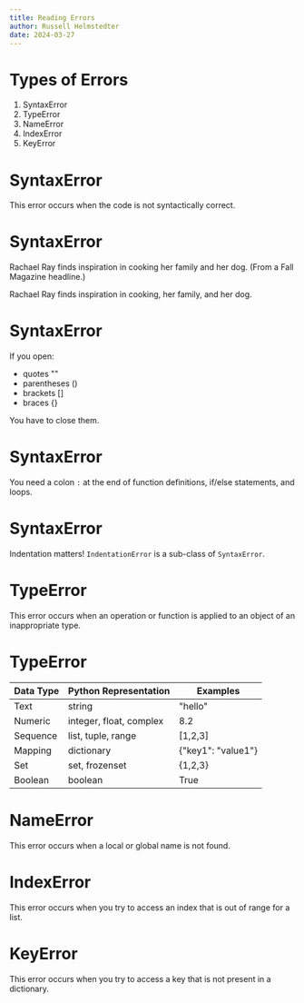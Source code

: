 ```yaml
--- 
title: Reading Errors
author: Russell Helmstedter
date: 2024-03-27
--- 
```


# Types of Errors

1. SyntaxError
2. TypeError
3. NameError
4. IndexError
5. KeyError

# SyntaxError

This error occurs when the code is not syntactically correct.

# SyntaxError

Rachael Ray finds inspiration in cooking her family and her dog. (From a Fall Magazine headline.)

Rachael Ray finds inspiration in cooking, her family, and her dog.

# SyntaxError

If you open:

- quotes ""
- parentheses ()
- brackets []
- braces {}

You have to close them.

# SyntaxError

You need a colon `:` at the end of function definitions, if/else statements, and loops.

# SyntaxError

Indentation matters! `IndentationError` is a sub-class of `SyntaxError`.

# TypeError
 
This error occurs when an operation or function is applied to an object of an inappropriate type.

# TypeError
 
| Data Type | Python Representation        | Examples           |
|-----------|------------------------------|--------------------|
| Text      | string                       | "hello"            |
| Numeric   | integer, float, complex      | 8.2                |
| Sequence  | list, tuple, range           | [1,2,3]            |
| Mapping   | dictionary                   | {"key1": "value1"} |
| Set       | set, frozenset               | {1,2,3}            |
| Boolean   | boolean                      | True               |

# NameError
 
This error occurs when a local or global name is not found.

# IndexError

This error occurs when you try to access an index that is out of range for a list.

# KeyError

This error occurs when you try to access a key that is not present in a dictionary.

